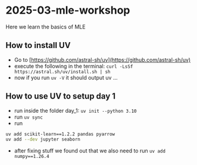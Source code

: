 # 2025-03-mle-workshop

Here we learn the basics of MLE

## How to install UV

- Go to [https://github.com/astral-sh/uv](https://github.com/astral-sh/uv)
- execute the following in the terminal:
 `curl -LsSf https://astral.sh/uv/install.sh | sh`
- now if you run `uv -V` it should output uv ...

## How to use UV to setup day 1

- run inside the folder day_1: `uv init --python 3.10`
- run `uv sync`
- run 
```bash
uv add scikit-learn==1.2.2 pandas pyarrow
uv add --dev jupyter seaborn
```

- after fixing stuff we found out that we also need to run 
`uv add numpy==1.26.4`

